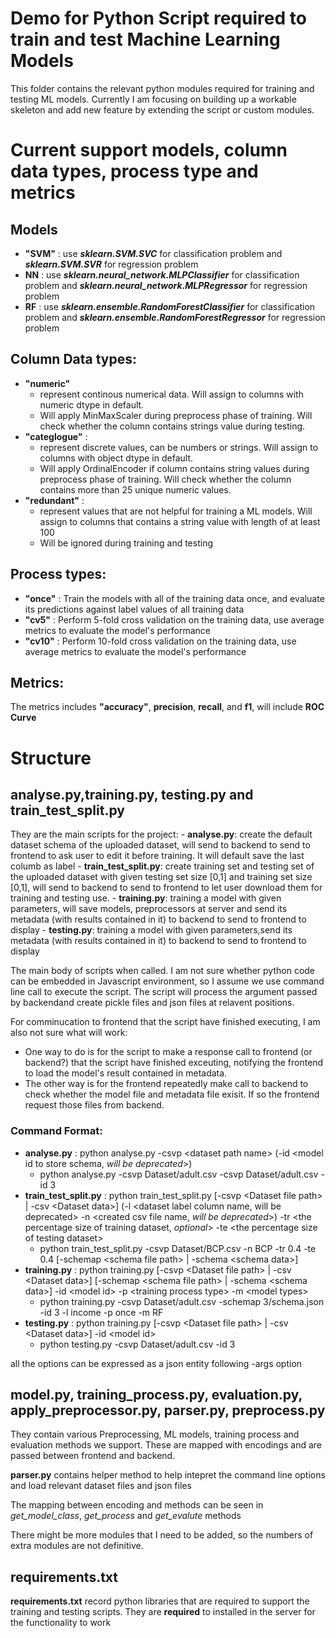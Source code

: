 # Demo for Python Script required to train and test Machine Learning Models

This folder contains the relevant python modules required for training and testing ML models. Currently I am focusing on building up a workable skeleton and add new feature by extending the script or custom modules.

# Current support models, column data types, process type and metrics

## Models

- **"SVM"** : use ***sklearn.SVM.SVC*** for classification problem and ***sklearn.SVM.SVR*** for regression problem
- **NN** : use ***sklearn.neural_network.MLPClassifier*** for classification problem and ***sklearn.neural_network.MLPRegressor*** for regression problem
- **RF** : use ***sklearn.ensemble.RandomForestClassifier*** for classification problem and ***sklearn.ensemble.RandomForestRegressor*** for regression problem

## Column Data types:

- **"numeric"** 
    - represent continous numerical data. Will assign to columns with numeric dtype in default.
    - Will apply MinMaxScaler during preprocess phase of training. Will check whether the column contains strings value during testing.
- **"categlogue"** : 
    - represent discrete values, can be numbers or strings. Will assign to columns with object dtype in default.
    - Will apply OrdinalEncoder if column contains string values during preprocess phase of training. Will check whether the column contains more than 25 unique numeric values.
- **"redundant"** : 
    - represent values that are not helpful for training a ML models. Will assign to columns that contains a string value with length of at least 100
    - Will be ignored during training and testing

## Process types:

- **"once"** : Train the models with all of the training data once, and evaluate its predictions against label values of all training data
- **"cv5"** : Perform 5-fold cross validation on the training data, use average metrics to evaluate the model's performance
- **"cv10"** : Perform 10-fold cross validation on the training data, use average metrics to evaluate the model's performance

## Metrics:

The metrics includes **"accuracy"**, **precision**, **recall**, and **f1**, will include **ROC Curve**

# Structure

## **analyse.py**,**training.py**, **testing.py** and **train_test_split.py**

They are the main scripts for the project:
    - **analyse.py**: create the default dataset schema of the uploaded dataset, will send to backend to send to frontend to ask user to edit it before training. It will default save the last columb as label 
    - **train_test_split.py**: create training set and testing set of the uploaded dataset with given testing set size [0,1] and training set size [0,1], will send to backend to send to frontend to let user download them for training and testing use.
    -  **training.py**: training a model with given parameters, will save models, preprocessors at server and send its metadata (with results contained in it) to backend to send to frontend to display
    -  **testing.py**: training a model with given parameters,send its metadata (with results contained in it) to backend to send to frontend to display

The main body of scripts when called. I am not sure whether python code can be embedded in Javascript environment, so I assume we use command line call to execute the script. The script will process the argument passed by backendand create pickle files and json files at relavent positions. 

For comminucation to frontend that the script have finished executing, I am also not sure what will work:
- One way to do is for the script to make a response call to frontend (or backend?) that the script have finished exceuting, notifying the frontend to load the model's result contained in metadata.
- The other way is for the frontend repeatedly make call to backend to check whether the model file and metadata file exisit. If so the frontend request those files from backend.

### Command Format:

- **analyse.py** : python analyse.py -csvp \<dataset path name\> (-id \<model id to store schema, *will be deprecated*\>)
    - python analyse.py -csvp Dataset/adult.csv -csvp Dataset/adult.csv -id 3
- **train_test_split.py** : python train_test_split.py [-csvp \<Dataset file path\> | -csv \<Dataset data\>] (-l \<dataset label column name, will be deprecated\> -n \<created csv file name, *will be deprecated*\>) -tr \<the percentage size of training dataset, *optional*\> -te \<the percentage size of testing dataset\>
    - python train_test_split.py -csvp Dataset/BCP.csv -n BCP -tr 0.4 -te 0.4 [-schemap \<schema file path\> | -schema \<schema data\>]
- **training.py** : python training.py [-csvp \<Dataset file path\> | -csv \<Dataset data\>] [-schemap \<schema file path\> | -schema \<schema data\>] -id \<model id\> -p \<training process type\> -m \<model types\>
    - python training.py -csvp Dataset/adult.csv -schemap 3/schema.json -id 3 -l income -p once -m RF
- **testing.py** : python training.py [-csvp \<Dataset file path\> | -csv \<Dataset data\>] -id \<model id\>
    - python testing.py -csvp Dataset/adult.csv -id 3


all the options can be expressed as a json entity following -args option

## **model.py**, **training_process.py**, **evaluation.py**, **apply_preprocessor.py**, **parser.py**, **preprocess.py**

They contain various Preprocessing, ML models, training process and evaluation methods we support. These are mapped with encodings and are passed between frontend and backend.

**parser.py** contains helper method to help intepret the command line options and load relevant dataset files and json files

The mapping between encoding and methods can be seen in *get_model_class*, *get_process* and *get_evalute* methods

There might be more modules that I need to be added, so the numbers of extra modules are not definitive.

## **requirements.txt**

**requirements.txt** record python libraries that are required to support the training and testing scripts. They are **required** to installed in the server for the functionality to work
